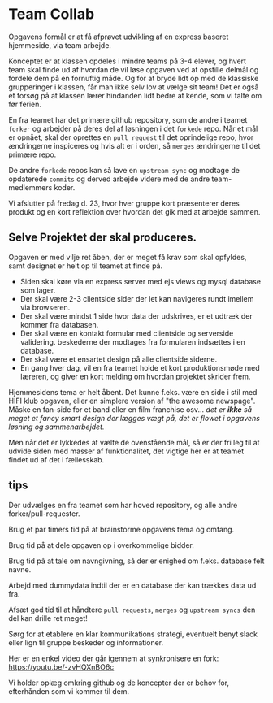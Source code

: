# Team Collab


Opgavens formål er at få afprøvet udvikling af en express baseret hjemmeside, via team arbejde.

Konceptet er at klassen opdeles i mindre teams på 3-4 elever, og hvert team skal finde ud af hvordan de vil løse opgaven ved at opstille delmål og fordele dem på en fornuftig måde.
Og for at bryde lidt op med de klassiske grupperinger i klassen, får man ikke selv lov at vælge sit team! Det er også et forsøg på at klassen lærer hindanden lidt bedre at kende, som vi talte om før ferien.

En fra teamet har det primære github repository, som de andre i teamet `forker` og arbejder på deres del af løsningen i det `forkede` repo.
Når et mål er opnået, skal der oprettes en `pull request` til det oprindelige repo, hvor ændringerne inspiceres og hvis alt er i orden, så `merges` ændringerne til det primære repo.

De andre `forkede` repos kan så lave en `upstream sync` og modtage de opdaterede `commits` og derved arbejde videre med de andre team-medlemmers koder.

Vi afslutter på fredag d. 23, hvor hver gruppe kort præsenterer deres produkt og en kort reflektion over hvordan det gik med at arbejde sammen.

## Selve Projektet der skal produceres.

Opgaven er med vilje ret åben, der er meget få krav som skal opfyldes, samt designet er helt op til teamet at finde på.

* Siden skal køre via en express server med ejs views og mysql database som lager.
* Der skal være 2-3 clientside sider der let kan navigeres rundt imellem via browseren.
* Der skal være mindst 1 side hvor data der udskrives, er et udtræk der kommer fra databasen.
* Der skal være en kontakt formular med clientside og serverside validering. beskederne der modtages fra formularen indsættes i en database.
* Der skal være et ensartet design på alle clientside siderne.
* En gang hver dag, vil en fra teamet holde et kort produktionsmøde med læreren, og giver en kort melding om hvordan projektet skrider frem.


Hjemmesidens tema er helt åbent. Det kunne f.eks. være en side i stil med HIFI klub opgaven, eller en simplere version af "the awesome newspage". Måske en fan-side for et band eller en film franchise osv... *det er **ikke** så meget et fancy smart design der lægges vægt på, det er flowet i opgavens løsning og sammenarbejdet.* 

Men når det er lykkedes at vælte de ovenstående mål, så er der fri leg til at udvide siden med masser af funktionalitet, det vigtige her er at teamet findet ud af det i fællesskab. 

## tips

Der udvælges en fra teamet som har hoved repository, og alle andre forker/pull-requester. 

Brug et par timers tid på at brainstorme opgavens tema og omfang.

Brug tid på at dele opgaven op i overkommelige bidder. 

Brug tid på at tale om navngivning, så der er enighed om f.eks. database felt navne.

Arbejd med dummydata indtil der er en database der kan trækkes data ud fra.

Afsæt god tid til at håndtere `pull requests`, `merges` og `upstream syncs` den del kan drille ret meget!

Sørg for at etablere en klar kommunikations strategi, eventuelt benyt slack eller lign til gruppe beskeder og informationer.

Her er en enkel video der går igennem at synkronisere en fork: https://youtu.be/-zvHQXnBO6c

Vi holder oplæg omkring github og de koncepter der er behov for, efterhånden som vi kommer til dem.